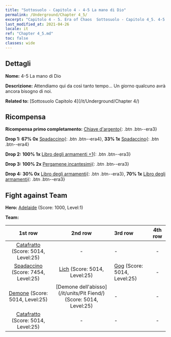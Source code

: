 ```yaml
---
title: "Sottosuolo - Capitolo 4 - 4-5 La mano di Dio"
permalink: /Underground/Chapter 4_5/
excerpt: "Capitolo 4 - 5. Era of Chaos  Sottosuolo - Capitolo 4_5. 4-5 La mano di Dio"
last_modified_at: 2021-04-26
locale: it
ref: "Chapter 4_5.md"
toc: false
classes: wide
---
```


## Dettagli

 **Nome:** 4-5 La mano di Dio

 **Descrizione:** Attendiamo qui da così tanto tempo... Un giorno qualcuno avrà ancora bisogno di noi.

 **Related to:** [Sottosuolo Capitolo 4](/it/Underground/Chapter 4/)

## Ricompensa

 **Ricompensa primo completamento:** [Chiave d'argento](/ItemsIT/con_693/){: .btn .btn--era3}

 **Drop 1:** **67% 0x** [Spadaccino](/ItemsIT/unt_193/){: .btn .btn--era4}, **33% 1x** [Spadaccino](/ItemsIT/unt_193/){: .btn .btn--era4}

 **Drop 2:** **100% 1x** [Libro degli armamenti +1](/ItemsIT/mat_25/){: .btn .btn--era3}

 **Drop 3:** **100% 2x** [Pergamene incantesimi](/ItemsIT/con_694/){: .btn .btn--era3}

 **Drop 4:** **30% 0x** [Libro degli armamenti](/ItemsIT/mat_18/){: .btn .btn--era3}, **70% 1x** [Libro degli armamenti](/ItemsIT/mat_18/){: .btn .btn--era3}


## Fight against Team
 **Hero:** [Adelaide](/it/heroes/Adelaide/) (Score: 1000, Level:1)

 **Team:**


  | 1st row | 2nd row | 3rd row | 4th row |
  |:----:|:----:|:----|:----:|
  | [Catafratto](/it/units/Cavalier/) (Score: 5014, Level:25)  | - | - | - |
  | [Spadaccino](/it/units/Swordsman/) (Score: 7454, Level:25)  | [Lich](/it/units/Lich/) (Score: 5014, Level:25)  | [Gog](/it/units/Gog/) (Score: 5014, Level:25)  | - |
  | [Demone](/it/units/Demon/) (Score: 5014, Level:25)  | [Demone dell'abisso](/it/units/Pit Fiend/) (Score: 5014, Level:25)  | - | - |
  | [Catafratto](/it/units/Cavalier/) (Score: 5014, Level:25)  | - | - | - |


